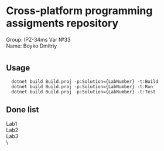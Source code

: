 
# Cross-platform programming assigments repository

Group: IPZ-34ms Var №33 \
Name: Boyko Dmitriy



# 
## Usage

```
  dotnet build Build.proj -p:Solution={LabNumber} -t:Build
  dotnet build Build.proj -p:Solution={LabNumber} -t:Run
  dotnet build Build.proj -p:Solution={LabNumber} -t:Test
```

## Done list
Lab1 \
Lab2 \
Lab3 \
\
